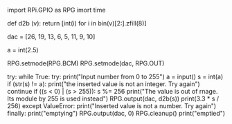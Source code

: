 import RPi.GPIO as RPG
imort time

def d2b (v):
	return [int(i) for i in bin(v)[2:].zfill(8)]

dac = [26, 19, 13, 6, 5, 11, 9, 10]

a = int(2.5)

RPG.setmode(RPG.BCM)
RPG.setmode(dac, RPG.OUT)

try:
	while True:
		try:
			print("Input number from 0 to 255")
			a = input()
			s = int(a)
			if (str(s) != a):
				print("the inserted value is not an integer. Try again")
				continue
			if ((s < 0) | (s > 255)):
				s %= 256
				print("The value is out of rnage. Its module by 255 is used instead")
			RPG.output(dac, d2b(s))
			print(3.3 * s / 256)
		except ValueError:
			print("Inserted value is not a number. Try again")
finally:
	print("emptying")
	RPG.output(dac, 0)
	RPG.cleanup()
	print("emptied")
